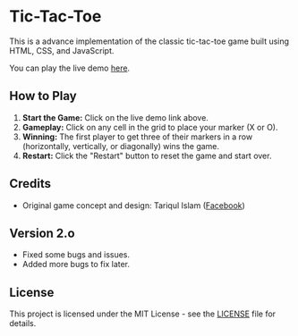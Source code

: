 # Tic-Tac-Toe

This is a advance implementation of the classic tic-tac-toe game built using HTML, CSS, and JavaScript.

You can play the live demo [here](https://tariqulislamrahat.github.io/tic-tac-toe/).

## How to Play

1. **Start the Game:** Click on the live demo link above.
2. **Gameplay:** Click on any cell in the grid to place your marker (X or O).
3. **Winning:** The first player to get three of their markers in a row (horizontally, vertically, or diagonally) wins the game.
4. **Restart:** Click the "Restart" button to reset the game and start over.

## Credits

- Original game concept and design: Tariqul Islam ([Facebook](https://facebook.com/thetariqulislam))

## Version 2.o

- Fixed some bugs and issues.
- Added more bugs to fix later.

## License

This project is licensed under the MIT License - see the [LICENSE](LICENSE) file for details.

